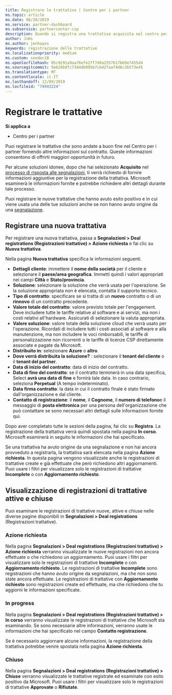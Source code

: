 ```yaml
---
title: Registrare le trattative | Centro per i partner
ms.topic: article
ms.date: 08/28/2019
ms.service: partner-dashboard
ms.subservice: partnercenter-csp
description: Quando si registra una trattativa acquisita nel centro per i partner, Microsoft offre maggiori opportunità in futuro.
author: JnHs
ms.author: jenhayes
keywords: registrazione delle trattative
ms.localizationpriority: medium
ms.custom: seodec18
ms.openlocfilehash: 05c9291a9aa76efe2ff7d0a2557617b69e7455d4
ms.sourcegitcommit: 9a628b8fc73d4db995b7cb42faaf4d6c3b573e45
ms.translationtype: MT
ms.contentlocale: it-IT
ms.lasthandoff: 12/09/2019
ms.locfileid: "74943224"
---
```

# <a name="register-your-deals"></a>Registrare le trattative

**Si applica a**

-  Centro per i partner

Puoi registrare le trattative che sono andate a buon fine nel Centro per i partner fornendo altre informazioni sul contratto. Queste informazioni consentono di offrirti maggiori opportunità in futuro.

Per alcune soluzioni idonee, dopo che hai selezionato **Acquisito** nel [processo di risposta alle segnalazioni](responding-to-referrals.md), ti verrà richiesto di fornire informazioni aggiuntive per la registrazione della trattativa. Microsoft esaminerà le informazioni fornite e potrebbe richiedere altri dettagli durante tale processo.

Puoi registrare le nuove trattative che hanno avuto esito positivo e in cui viene usata una delle tue soluzioni anche se non hanno avuto origine da una [segnalazione](referrals.md). 

## <a name="register-a-new-deal"></a>Registrare una nuova trattativa

Per registrare una nuova trattativa, passa a **Segnalazioni > Deal registrations (Registrazioni trattative) > Azione richiesta** e fai clic su **Nuova trattativa**.

Nella pagina **Nuova trattativa** specifica le informazioni seguenti.

- **Dettagli cliente**: immettere il **nome della società** per il cliente e selezionare il **paese/area geografica**. Immetti quindi i valori appropriati nei campi **Città** e **Stato/provincia**.
- **Soluzione**: selezionare la soluzione che verrà usata per l'operazione. Se la soluzione appropriata non è elencata, contatta il supporto tecnico.
- **Tipo di contratto**: specificare se si tratta di un **nuovo** contratto o di un **rinnovo** di un contratto precedente.
- **Valore totale del contratto**: valore previsto totale per l'engagement. Deve includere tutte le tariffe relative al software e ai servizi, ma non i costi relativi all'hardware. Assicurati di selezionare la valuta appropriata.
- **Valore soluzione**: valore totale della soluzione cloud che verrà usato per l'operazione. Ricordati di includere tutti i costi associati al software e alla manutenzione, ma non includere le voci rimborsabili, le tariffe di personalizzazione non ricorrenti o le tariffe di licenze CSP direttamente associate e pagate da Microsoft.
- **Distribuito in**: selezionare **Azure** o **altro**.
- **Dove verrà distribuita la soluzione?** : selezionare il **tenant del cliente** o il **tenant del partner**.
- **Data di inizio del contratto**: data di inizio del contratto.
- **Data di fine del contratto**: se il contratto terminerà in una data specifica, Select **avrà una data di fine** e fornirà tale data. In caso contrario, seleziona **Perpetual** (A tempo indeterminato).
- **Data firma contratto**: la data in cui il contratto finale è stato firmato dall'organizzazione e dal cliente.
- **Contatto di registrazione**: il **nome**, il **Cognome**, il **numero di telefono**e il messaggio di **posta elettronica** per una persona dell'organizzazione che può contattare se sono necessari altri dettagli sulle informazioni fornite qui.

Dopo aver completato tutte le sezioni della pagina, fai clic su **Registra**. La registrazione della trattativa verrà quindi spostata nella pagina **In corso**. Microsoft esaminerà in seguito le informazioni che hai specificato.

Se una trattativa ha avuto origine da una segnalazione e non hai ancora provveduto a registrarla, la trattativa sarà elencata nella pagina **Azione richiesta**. In questa pagina vengono visualizzate anche le registrazioni di trattative create e già effettuate che però richiedono altri aggiornamenti. Puoi usare i filtri per visualizzare solo le registrazioni di trattative **Incomplete** o con **Aggiornamento richiesto**.

## <a name="viewing-active-and-closed-deal-registrations"></a>Visualizzazione di registrazioni di trattative attive e chiuse

Puoi esaminare le registrazioni di trattative nuove, attive e chiuse nelle diverse pagine disponibili in **Segnalazioni > Deal registrations** (Registrazioni trattative).

### <a name="action-required"></a>Azione richiesta

Nella pagina **Segnalazioni > Deal registrations (Registrazioni trattative) > Azione richiesta** verranno visualizzate le nuove registrazioni non ancora effettuate o che richiedono un aggiornamento. Puoi usare i filtri per visualizzare solo le registrazioni di trattative **Incomplete** o con **Aggiornamento richiesto**. Le registrazioni di trattative **Incomplete** sono registrazioni che hanno avuto origine da segnalazioni, ma che non sono state ancora effettuate. Le registrazioni di trattative con **Aggiornamento richiesto** sono registrazioni create ed effettuate, ma che richiedono che tu aggiorni le informazioni specificate.

### <a name="in-progress"></a>In progress

Nella pagina **Segnalazioni > Deal registrations (Registrazioni trattative) > In corso** verranno visualizzate le registrazioni di trattative che Microsoft sta esaminando. Se sono necessarie altre informazioni, verranno usate le informazioni che hai specificato nel campo **Contatto registrazione**.

Se è necessario aggiornare alcune informazioni, la registrazione della trattativa potrebbe venire spostata nella pagina **Azione richiesta**.

### <a name="closed"></a>Chiuso

Nella pagina **Segnalazioni > Deal registrations (Registrazioni trattative) > Chiuse** verranno visualizzate le trattative registrate ed esaminate con esito positivo da Microsoft. Puoi usare i filtri per visualizzare solo le registrazioni di trattative **Approvate** o **Rifiutate**.
